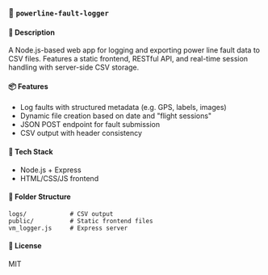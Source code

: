 ### 📁 `powerline-fault-logger`

#### 📝 Description
A Node.js-based web app for logging and exporting power line fault data to CSV files. Features a static frontend, RESTful API, and real-time session handling with server-side CSV storage.

#### 📦 Features
- Log faults with structured metadata (e.g. GPS, labels, images)
- Dynamic file creation based on date and "flight sessions"
- JSON POST endpoint for fault submission
- CSV output with header consistency

#### 🚀 Tech Stack
- Node.js + Express
- HTML/CSS/JS frontend

#### 📂 Folder Structure
```
logs/            # CSV output
public/          # Static frontend files
vm_logger.js     # Express server
```

#### 📜 License
MIT
